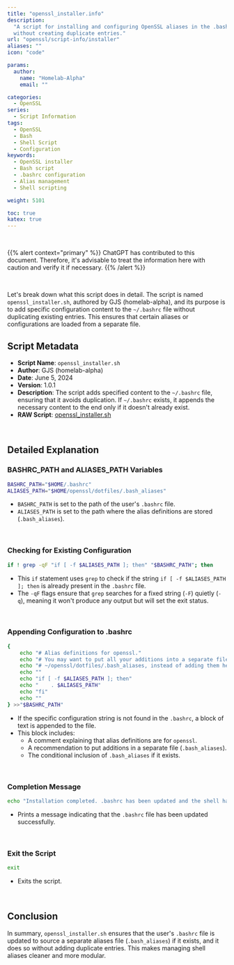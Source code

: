 ```yaml
---
title: "openssl_installer.info"
description:
  "A script for installing and configuring OpenSSL aliases in the .bashrc file
  without creating duplicate entries."
url: "openssl/script-info/installer"
aliases: ""
icon: "code"

params:
  author:
    name: "Homelab-Alpha"
    email: ""

categories:
  - OpenSSL
series:
  - Script Information
tags:
  - OpenSSL
  - Bash
  - Shell Script
  - Configuration
keywords:
  - OpenSSL installer
  - Bash script
  - .bashrc configuration
  - Alias management
  - Shell scripting

weight: 5101

toc: true
katex: true
---
```


<br />

{{% alert context="primary" %}}
ChatGPT has contributed to this document. Therefore, it's advisable to treat the
information here with caution and verify it if necessary. {{% /alert %}}

<br />

Let's break down what this script does in detail. The script is named
`openssl_installer.sh`, authored by GJS (homelab-alpha), and its purpose is to
add specific configuration content to the `~/.bashrc` file without duplicating
existing entries. This ensures that certain aliases or configurations are loaded
from a separate file.

## Script Metadata

- **Script Name**: `openssl_installer.sh`
- **Author**: GJS (homelab-alpha)
- **Date**: June 5, 2024
- **Version**: 1.0.1
- **Description**: The script adds specified content to the `~/.bashrc` file,
  ensuring that it avoids duplication. If `~/.bashrc` exists, it appends the
  necessary content to the end only if it doesn't already exist.
- **RAW Script**: [openssl_installer.sh]

<br />

## Detailed Explanation

### BASHRC_PATH and ALIASES_PATH Variables

```bash
BASHRC_PATH="$HOME/.bashrc"
ALIASES_PATH="$HOME/openssl/dotfiles/.bash_aliases"
```

- `BASHRC_PATH` is set to the path of the user's `.bashrc` file.
- `ALIASES_PATH` is set to the path where the alias definitions are stored
  (`.bash_aliases`).

<br />

### Checking for Existing Configuration

```bash
if ! grep -qF "if [ -f $ALIASES_PATH ]; then" "$BASHRC_PATH"; then
```

- This `if` statement uses `grep` to check if the string
  `if [ -f $ALIASES_PATH ]; then` is already present in the `.bashrc` file.
- The `-qF` flags ensure that `grep` searches for a fixed string (`-F`) quietly
  (`-q`), meaning it won't produce any output but will set the exit status.

<br />

### Appending Configuration to .bashrc

```bash
{
    echo "# Alias definitions for openssl."
    echo "# You may want to put all your additions into a separate file like"
    echo "# ~/openssl/dotfiles/.bash_aliases, instead of adding them here directly."
    echo ""
    echo "if [ -f $ALIASES_PATH ]; then"
    echo "    . $ALIASES_PATH"
    echo "fi"
    echo ""
} >>"$BASHRC_PATH"
```

- If the specific configuration string is not found in the `.bashrc`, a block of
  text is appended to the file.
- This block includes:
  - A comment explaining that alias definitions are for `openssl`.
  - A recommendation to put additions in a separate file (`.bash_aliases`).
  - The conditional inclusion of `.bash_aliases` if it exists.

<br />

### Completion Message

```bash
echo "Installation completed. .bashrc has been updated and the shell has been restarted."
```

- Prints a message indicating that the `.bashrc` file has been updated
  successfully.

<br />

### Exit the Script

```bash
exit
```

- Exits the script.

<br />

## Conclusion

In summary, `openssl_installer.sh` ensures that the user's `.bashrc` file is
updated to source a separate aliases file (`.bash_aliases`) if it exists, and it
does so without adding duplicate entries. This makes managing shell aliases
cleaner and more modular.

<br />

[openssl_installer.sh]:
  https://raw.githubusercontent.com/homelab-alpha/openssl/main/openssl_installer.sh
